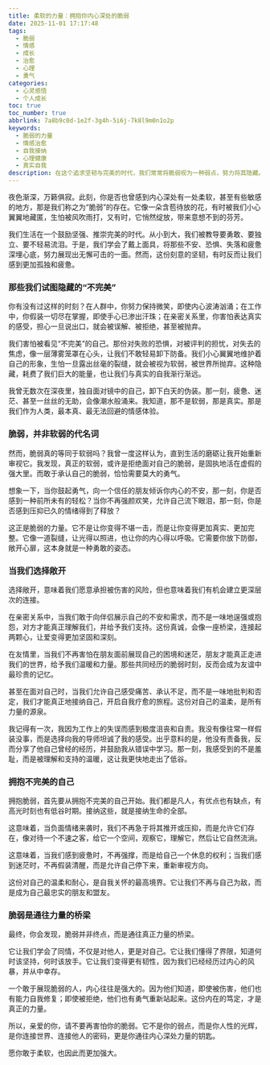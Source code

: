 ```yaml
---
title: 柔软的力量：拥抱你内心深处的脆弱
date: 2025-11-01 17:17:48
tags:
  - 脆弱
  - 情感
  - 成长
  - 治愈
  - 心理
  - 勇气
categories:
  - 心灵感悟
  - 个人成长
toc: true
toc_number: true
abbrlink: 7a8b9c0d-1e2f-3g4h-5i6j-7k8l9m0n1o2p
keywords:
  - 脆弱的力量
  - 情感治愈
  - 自我接纳
  - 心理健康
  - 真实自我
description: 在这个追求坚韧与完美的时代，我们常常将脆弱视为一种弱点，努力将其隐藏。然而，真正的力量或许并非在于永不示弱，而在于敢于敞开心扉，接纳内心深处那些柔软、敏感的部分。这篇文章将带你走进脆弱的深处，探索它如何成为我们连接彼此、疗愈自我、并最终走向强大的桥梁。
---
```


夜色渐深，万籁俱寂。此刻，你是否也曾感到内心深处有一处柔软，甚至有些敏感的地方，那是我们称之为“脆弱”的存在。它像一朵含苞待放的花，有时被我们小心翼翼地藏匿，生怕被风吹雨打，又有时，它悄然绽放，带来意想不到的芬芳。

我们生活在一个鼓励坚强、推崇完美的时代。从小到大，我们被教导要勇敢、要独立、要不轻易流泪。于是，我们学会了戴上面具，将那些不安、恐惧、失落和疲惫深埋心底，努力展现出无懈可击的一面。然而，这份刻意的坚韧，有时反而让我们感到更加孤独和疲惫。

### 那些我们试图隐藏的“不完美”

你有没有过这样的时刻？在人群中，你努力保持微笑，即使内心波涛汹涌；在工作中，你假装一切尽在掌握，即使手心已渗出汗珠；在亲密关系里，你害怕表达真实的感受，担心一旦说出口，就会被误解、被拒绝，甚至被抛弃。

我们害怕被看见“不完美”的自己。那份对失败的恐惧，对被评判的担忧，对失去的焦虑，像一层薄雾笼罩在心头，让我们不敢轻易卸下防备。我们小心翼翼地维护着自己的形象，生怕一旦露出丝毫的裂缝，就会被视为软弱，被世界所抛弃。这种隐藏，耗费了我们巨大的能量，也让我们与真实的自我渐行渐远。

我曾无数次在深夜里，独自面对镜中的自己，卸下白天的伪装。那一刻，疲惫、迷茫、甚至一丝丝的无助，会像潮水般涌来。我知道，那不是软弱，那是真实。那是我们作为人类，最本真、最无法回避的情感体验。

### 脆弱，并非软弱的代名词

然而，脆弱真的等同于软弱吗？我曾一度这样认为，直到生活的磨砺让我开始重新审视它。我发现，真正的软弱，或许是拒绝面对自己的脆弱，是固执地活在虚假的强大里。而敢于承认自己的脆弱，恰恰需要莫大的勇气。

想象一下，当你鼓起勇气，向一个信任的朋友倾诉你内心的不安，那一刻，你是否感到一种前所未有的轻松？当你不再强颜欢笑，允许自己流下眼泪，那一刻，你是否感到压抑已久的情绪得到了释放？

这正是脆弱的力量。它不是让你变得不堪一击，而是让你变得更加真实、更加完整。它像一道裂缝，让光得以照进，也让你的内心得以呼吸。它需要你放下防御，敞开心扉，这本身就是一种勇敢的姿态。

### 当我们选择敞开

选择敞开，意味着我们愿意承担被伤害的风险，但也意味着我们有机会建立更深层次的连接。

在亲密关系中，当我们敢于向伴侣展示自己的不安和需求，而不是一味地逞强或抱怨，对方才能真正理解我们，并给予我们支持。这份真诚，会像一座桥梁，连接起两颗心，让爱变得更加坚固和深刻。

在友情里，当我们不再害怕在朋友面前展现自己的困境和迷茫，朋友才能真正走进我们的世界，给予我们温暖和力量。那些共同经历的脆弱时刻，反而会成为友谊中最珍贵的记忆。

甚至在面对自己时，当我们允许自己感受痛苦、承认不足，而不是一味地批判和否定，我们才能真正地接纳自己，开启自我疗愈的旅程。这份对自己的温柔，是所有力量的源泉。

我记得有一次，我因为工作上的失误而感到极度沮丧和自责。我没有像往常一样假装没事，而是选择向我的导师坦诚了我的感受。出乎意料的是，他没有责备我，反而分享了他自己曾经的经历，并鼓励我从错误中学习。那一刻，我感受到的不是羞耻，而是被理解和支持的温暖，这让我更快地走出了低谷。

### 拥抱不完美的自己

拥抱脆弱，首先要从拥抱不完美的自己开始。我们都是凡人，有优点也有缺点，有高光时刻也有低谷时期。接纳这些，就是接纳生命的全部。

这意味着，当负面情绪来袭时，我们不再急于将其推开或压抑，而是允许它们存在，像对待一个不速之客，给它一个空间，观察它，理解它，然后让它自然流淌。

这意味着，当我们感到疲惫时，不再强撑，而是给自己一个休息的权利；当我们感到迷茫时，不再假装清醒，而是允许自己停下来，重新审视方向。

这份对自己的温柔和耐心，是自我关怀的最高境界。它让我们不再与自己为敌，而是成为自己最忠实的朋友和盟友。

### 脆弱是通往力量的桥梁

最终，你会发现，脆弱并非终点，而是通往真正力量的桥梁。

它让我们学会了同情，不仅是对他人，更是对自己。它让我们懂得了界限，知道何时该坚持，何时该放手。它让我们变得更有韧性，因为我们已经经历过内心的风暴，并从中幸存。

一个敢于展现脆弱的人，内心往往是强大的。因为他们知道，即使被伤害，他们也有能力自我修复；即使被拒绝，他们也有勇气重新站起来。这份内在的笃定，才是真正的力量。

所以，亲爱的你，请不要再害怕你的脆弱。它不是你的弱点，而是你人性的光辉，是你连接世界、连接他人的密码，更是你通往内心深处力量的钥匙。

愿你敢于柔软，也因此而更加强大。